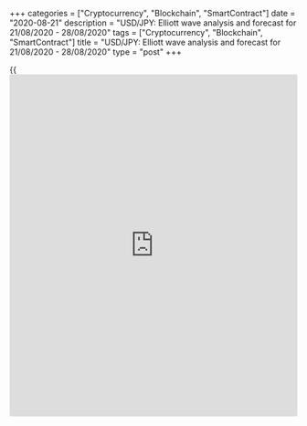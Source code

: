 +++
categories = ["Cryptocurrency", "Blockchain", "SmartContract"]
date = "2020-08-21"
description = "USD/JPY: Elliott wave analysis and forecast for 21/08/2020 - 28/08/2020"
tags = ["Cryptocurrency", "Blockchain", "SmartContract"]
title = "USD/JPY: Elliott wave analysis and forecast for 21/08/2020 - 28/08/2020"
type = "post"
+++

{{<iframe id="large-banner" src="https://www.bounty.group/#slide=3.0" width="100%" height="600" scrolling="no" style="border: 0px solid rgb(216, 221, 230); border-radius: 3px;">}}

August 21, 2020

August 21, 2020

USD/JPY: Elliott wave analysis and forecast for 21/08/2020 –
28/08/2020Alex Geuta

 **Main scenario:** consider short positions from corrections below the
level of 107.03 with a target of 104.19 – 103.30.

 **Alternative scenario:** breakout and consolidation above the level of
107.03 will allow the pair to continue rising to the levels of 108.14 –
109.85.

## [USD/JPY][1] remains likely to fall. Estimated pivot point is at a
level of 107.03.

 **Analysis:** On the [daily](https://www.fintecher.org/2020/03/03/forex-trading-daily-strategy/) time frame, apparently a descending
correction of larger degree finished forming as wave B and wave С
started developing, with the first wave 1 of (1) of C formed inside. On
the H4 time frame, a descending correction continues forming as wave 2
of (1), with wave c of 2 developing inside. Apparently, the fifth wave
of smaller degree (v) of c of 2 is developing on the H1 time frame.  If
this assumption is correct, the pair will continue to fall to 104.19 –
103.30. The level of 107.03 is critical in this scenario as the breakout
will enable the pair to continue growing to the levels of 108.14 –
109.85.

![LiteForex: USD/JPY: Elliott wave analysis and forecast for 21/08/2020
– 28/08/2020][2]

![LiteForex: USD/JPY: Elliott wave analysis and forecast for 21/08/2020
– 28/08/2020][3]

![LiteForex: USD/JPY: Elliott wave analysis and forecast for 21/08/2020
– 28/08/2020][4]

* * *

P.S. Did you like my article? Share it in social networks: it will be
the best “thank you" :)

Ask me questions and comment below. I’ll be glad to answer your
questions and give necessary explanations.

 **Useful links:**

  * I recommend trying to trade with a reliable broker [here][5]. The system allows you to trade by yourself or copy successful traders from all across the globe.
  * Use my promo-code BLOG for getting deposit bonus 50% on LiteForex platform. Just enter this code in the appropriate field while [depositing][6] your trading account.
  * Telegram channel with high-quality analytics, Forex reviews, training articles, and other useful things for traders <t.me/liteforex>

## Price chart of USDJPY in real time mode

![USD/JPY: Elliott wave analysis and forecast for 21/08/2020 –
28/08/2020][7]

The content of this article reflects the author’s opinion and does not
necessarily reflect the official position of LiteForex. The material
published on this page is provided for informational purposes only and
should not be considered as the provision of investment advice for the
purposes of Directive 2004/39/EC.

Rate this article:

{{value}}

( {{count}} {{title}} )

   1. my.lite.forex/trading/chart?symbol=USDJPY
   2. cdn.liteforex.com/cache/uploads/blog_post/blog_posts/Geuta-21-28-08-2020/USDJPYH1.png?w=30&s=645360d9d5c1ee1c6dc42f4325d588ac
   3. cdn.liteforex.com/cache/uploads/blog_post/blog_posts/Geuta-21-28-08-2020/USDJPYH4.png?w=30&s=d9057d57a75b328d6e613f26a018c747
   4. cdn.liteforex.com/cache/uploads/blog_post/blog_posts/Geuta-21-28-08-2020/USDJPYDaily.png?w=30&s=1a2c10d9bd0e8de4520fe2b90af48385
   5. my.liteforex.com/?category=analysts-opinions&slug=usdjpy-elliott-wave-analysis-and-forecast-for-21082020-28082020&openPopup=%2Fregistration%2Fpopup&utm_source=blog&utm_medium=article&utm_campaign=bonus
   6. my.liteforex.com/deposit/?category=analysts-opinions&slug=usdjpy-elliott-wave-analysis-and-forecast-for-21082020-28082020&promo_code=BLOG&utm_source=blog&utm_medium=article&utm_campaign=bonus
   7. cdn.liteforex.com/cache/uploads/blog_post/wave-analisys/Previews-elliot-waves/usdjpy-elliott-wave-analysis-liteforex-blog-preview.jpg?q=75&w=1000&s=f0867c01908a5c33b4093c1e777d00f6